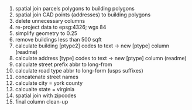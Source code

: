 1. spatial join parcels polygons to building polygons
2. spatial join CAD points (addresses) to building polygons
3. delete unnecessary columns  
4. re-project data to epsg:4326; wgs 84 
5. simplify geometry to 0.25
6. remove buildings less than 500 sqft
12. calculate building [ptype2] codes to text -> new [ptype] column (readme)
13. calculate address [type] codes to text -> new [ptype] column (readme)
14. calculate street prefix abbr to long-from
15. calculate road type abbr to long-form (usps suffixes)
16. concatenate street names
17. calculate city = york county
18. calcualte state = virginia
19. spatial join with zipcodes
21. final column clean-up
